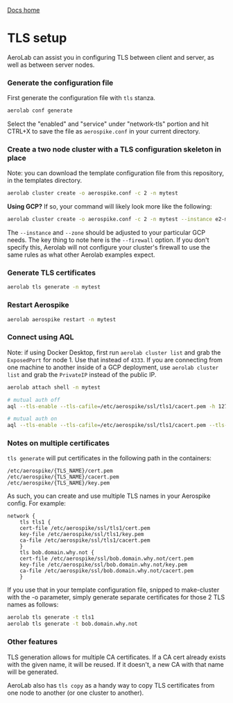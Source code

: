 [Docs home](../../../README.md)

# TLS setup


AeroLab can assist you in configuring TLS between client and server, as well as between server nodes.

### Generate the configuration file

First generate the configuration file with `tls` stanza.

```bash
aerolab conf generate
```

Select the "enabled" and "service" under "network-tls" portion and hit CTRL+X to save the file as `aerospike.conf` in your current directory.

### Create a two node cluster with a TLS configuration skeleton in place

Note: you can download the template configuration file from this repository, in the templates directory.

```bash
aerolab cluster create -o aerospike.conf -c 2 -n mytest
```

**Using GCP?**  If so, your command will likely look more like the following:

```bash
aerolab cluster create -o aerospike.conf -c 2 -n mytest --instance e2-medium --zone us-central1-a --disk pd-balanced:20 --disk pd-ssd:40 --firewall aerolab-managed-external
```

The `--instance` and `--zone` should be adjusted to your particular GCP needs.  The key thing to note here is the `--firewall` option.  If you don't specify this, Aerolab will not configure your cluster's firewall to use the same rules as what other Aerolab examples expect.

### Generate TLS certificates

```bash
aerolab tls generate -n mytest
```

### Restart Aerospike

```bash
aerolab aerospike restart -n mytest
```

### Connect using AQL

Note: if using Docker Desktop, first run `aerolab cluster list` and grab the `ExposedPort` for node 1. Use that instead of `4333`.
If you are connecting from one machine to another inside of a GCP deployment, use `aerolab cluster list` and grab the `PrivateIP` instead of the public IP.

```bash
aerolab attach shell -n mytest

# mutual auth off
aql --tls-enable --tls-cafile=/etc/aerospike/ssl/tls1/cacert.pem -h 127.0.0.1:tls1:4333

# mutual auth on
aql --tls-enable --tls-cafile=/etc/aerospike/ssl/tls1/cacert.pem --tls-keyfile=/etc/aerospike/ssl/tls1/key.pem --tls-certfile=/etc/aerospike/ssl/tls1/cert.pem -h 127.0.0.1:tls1:4333
```

### Notes on multiple certificates

`tls generate` will put certificates in the following path in the containers:

```
/etc/aerospike/{TLS_NAME}/cert.pem
/etc/aerospike/{TLS_NAME}/cacert.pem
/etc/aerospike/{TLS_NAME}/key.pem
```

As such, you can create and use multiple TLS names in your Aerospike config. For example:

```
network {
    tls tls1 {
    cert-file /etc/aerospike/ssl/tls1/cert.pem
    key-file /etc/aerospike/ssl/tls1/key.pem
    ca-file /etc/aerospike/ssl/tls1/cacert.pem
    }
    tls bob.domain.why.not {
    cert-file /etc/aerospike/ssl/bob.domain.why.not/cert.pem
    key-file /etc/aerospike/ssl/bob.domain.why.not/key.pem
    ca-file /etc/aerospike/ssl/bob.domain.why.not/cacert.pem
    }
```

If you use that in your template configuration file, snipped to make-cluster with the -o parameter, simply generate separate certificates for those 2 TLS names as follows:
```bash
aerolab tls generate -t tls1
aerolab tls generate -t bob.domain.why.not
```

### Other features

TLS generation allows for multiple CA certificates. If a CA cert already exists with the given name, it will be reused. If it doesn't, a new CA with that name will be generated.

AeroLab also has `tls copy` as a handy way to copy TLS certificates from one node to another (or one cluster to another).
